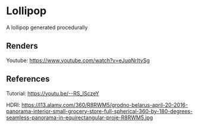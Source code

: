 # Lollipop

A lollipop generated procedurally

## Renders

Youtube: https://www.youtube.com/watch?v=eJuqNrItvSg

## References

Tutorial: https://youtu.be/--RS_ISczeY

HDRI: https://l13.alamy.com/360/R8RWM5/grodno-belarus-april-20-2016-panorama-interior-small-grocery-store-full-spherical-360-by-180-degrees-seamless-panorama-in-equirectangular-proje-R8RWM5.jpg
